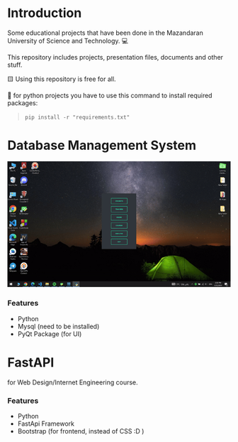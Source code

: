 
# Introduction

Some educational projects that have been done in the Mazandaran University of Science and Technology. :computer:

This repository includes projects, presentation files, documents and other stuff.

:yellow_square:
Using this repository is free for all.


:red_circle: 
for python projects you have to use this command to install required packages:
> ```pip install -r "requirements.txt" ```

# Database Management System

![Database](https://github.com/bardianz/Academic-Projects/blob/main/Database%20Python%20Mysql%20PyQt/db%20project%20python%20mysql.gif)

### Features

- Python
- Mysql (need to be installed)
- PyQt Package (for UI)



# FastAPI

for Web Design/Internet Engineering course.

### Features

- Python
- FastApi Framework
- Bootstrap (for frontend, instead of CSS :D )
